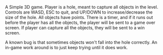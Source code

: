 A Simple 3D game.  Player is a hole, meant to capture all objects in the level.  Controls are WASD, ESC to quit, and UP/DOWN to increase/decrease the size of the hole.  All objects have points.  There is a timer, and if it runs out before the player has all the objects, the player will be sent to a game over screen.  If player can capture all the objects, they will be sent to a win screen.  

A known bug is that sometimes objects won't fall into the hole correctly.  An in-game work around is to just keep trying until it does work.  